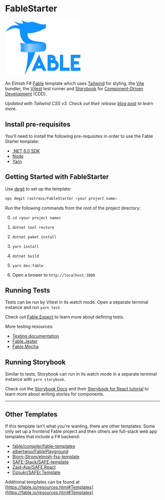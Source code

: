 # FableStarter

<img src="src/fable_logo.png" alt="Fable Logo" width="245.8" />

An Elmish F# [Fable](https://fable.io) template which uses [Tailwind](https://tailwindcss.com) for styling, the [Vite](https://vitejs.dev) bundler, the [Vitest](https://vitest.dev) test runner and [Storybook](https://storybook.js.org) for [Component-Driven Development](https://www.componentdriven.org) (CDD).

_Updated with Tailwind CSS v3. Check out their release [blog post](https://tailwindcss.com/blog/tailwindcss-v3) to learn more._

## Install pre-requisites

You'll need to install the following pre-requisites in order to use the Fable Starter template:

- [.NET 6.0 SDK](https://dotnet.microsoft.com/download/dotnet/6.0)
- [Node](https://nodejs.org/en/download/)
- [Yarn](https://classic.yarnpkg.com/lang/en/)

## Getting Started with FableStarter

Use [degit](https://github.com/Rich-Harris/degit) to set up the template:

```bash
npx degit rastreus/FableStarter <your project name>
```

Run the following commands from the root of the project directory:

0. `cd <your project name>`

1. `dotnet tool restore`

2. `dotnet paket install`

3. `yarn install`

4. `dotnet build`

5. `yarn dev:fable`

6. Open a brower to `http://localhost:3000`

## Running Tests

Tests can be run by Vitest in its watch mode. Open a separate terminal instance and run `yarn test`.

Check out [Fable.Expect](https://github.com/fable-compiler/Fable.Expect) to learn more about defining tests.

More testing resources:

- [Testing documentation](https://fable.io/docs/your-fable-project/testing.html)
- [Fable.Jester](https://github.com/Shmew/Fable.Jester)
- [Fable.Mocha](https://github.com/Zaid-Ajaj/Fable.Mocha)

## Running Storybook

Similar to tests, Storybook can run in its watch mode in a separate terminal instance with `yarn storybook`.

Check out the [Storybook Docs](https://storybook.js.org/docs/react/get-started/introduction) and their [Storybook for React tutorial](https://storybook.js.org/tutorials/intro-to-storybook/react/en/get-started/) to learn more about writing stories for components.

---

## Other Templates

If this template isn't what you're wanting, there are other templates. Some only set up a frontend Fable project and then others are full-stack web app templates that include a F# backend:

- [fable/compiler/fable-templates](https://github.com/fable-compiler/fable-templates)
- [albertwoo/FablePlayground](https://github.com/albertwoo/FablePlayground)
- [Bjorn-Strom/elmish-fss-template](https://github.com/Bjorn-Strom/elmish-fss-template)
- [SAFE-Stack/SAFE-template](https://github.com/SAFE-Stack/SAFE-template)
- [Zaid-Ajaj/SAFE.React](https://github.com/Zaid-Ajaj/SAFE.React)
- [Dzoukr/SAFEr.Template](https://github.com/Dzoukr/SAFEr.Template)

Additional templates can be found at [https://fable.io/resources.html#Templates](https://fable.io/resources.html#Templates)
